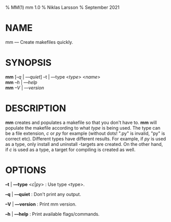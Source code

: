 % MM(1) mm 1.0
% Niklas Larsson
% September 2021

# NAME
mm –– Create makefiles quickly.

# SYNOPSIS
**mm** \[*–q* | *––quiet*\] –t | ––type \<*type*\> \<*name*\> \
**mm** *–h* | *––help* \
**mm** *–V* | *––version*

# DESCRIPTION
**mm** creates and populates a makefile so that you don't have to. **mm** will
populate the makefile according to what *type* is being used. The type can be a
file extension, *c* or *py* for example (without dots! ".py" is invalid, "py"
is correct etc). Different types have different results. For example, if *py* is
used as a type, only install and uninstall -targets are created. On the other
hand, if *c* is used as a type, a target for compiling is created as well.

# OPTIONS
**–t** | **––type** \<*c*|*py*\>
: Use type \<type\>.

**–q** | **––quiet**
: Don't print any output.

**–V** | **––version**
: Print mm version.

**–h** | **––help**
: Print available flags/commands.
